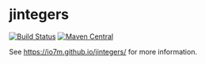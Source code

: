 jintegers
=========

[![Build Status](https://travis-ci.org/io7m/jintegers.svg?branch=master)](https://travis-ci.org/io7m/jintegers)
[![Maven Central](https://maven-badges.herokuapp.com/maven-central/com.io7m.jintegers/io7m-jintegers/badge.png)](https://maven-badges.herokuapp.com/maven-central/com.io7m.jintegers/io7m-jintegers)

See https://io7m.github.io/jintegers/ for more information.
